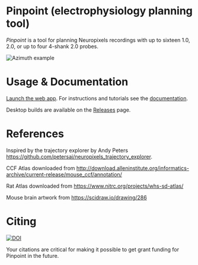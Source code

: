 # Pinpoint (electrophysiology planning tool)

*Pinpoint* is a tool for planning Neuropixels recordings with up to sixteen 1.0, 2.0, or up to four 4-shank 2.0 probes.

![Azimuth example](https://github.com/dbirman/NPTrajectoryPlanner/raw/main/Images/2022_06_30.png)

# Usage & Documentation

[Launch the web app](https://data.virtualbrainlab.org/Pinpoint/). For instructions and tutorials see the [documentation](https://virtualbrainlab.org/02_traj_planner/01_tp_intro.html).

Desktop builds are available on the [Releases](https://github.com/VirtualBrainLab/Pinpoint/releases) page.

# References

Inspired by the trajectory explorer by Andy Peters https://github.com/petersaj/neuropixels_trajectory_explorer. 

CCF Atlas downloaded from http://download.alleninstitute.org/informatics-archive/current-release/mouse_ccf/annotation/ 

Rat Atlas downloaded from https://www.nitrc.org/projects/whs-sd-atlas/

Mouse brain artwork from https://scidraw.io/drawing/286

# Citing

[![DOI](https://zenodo.org/badge/439779355.svg)](https://zenodo.org/badge/latestdoi/439779355)

Your citations are critical for making it possible to get grant funding for Pinpoint in the future.
